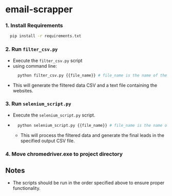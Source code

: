 # email-scrapper

### 1. Install Requirements

  ```bash
    pip install -r requirements.txt
  ```

### 2. Run `filter_csv.py`

- Execute the `filter_csv.py` script
- using command line:
  ```bash
    python filter_csv.py {{file_name}} # file_name is the name of the file to be filtered without .csv extension
  ```
- This will generate the filtered data CSV and a text file containing the websites.

### 3. Run `selenium_script.py`

- Execute the `selenium_script.py` script.
- ```bash
    python selenium_script.py {{file_name}} # file_name is the name of the file to be filtered without .csv extension
  ```
    - This will process the filtered data and generate the final leads in the specified output CSV file.
 
### 4. Move chromedriver.exe to project directory

## Notes

- The scripts should be run in the order specified above to ensure proper functionality.
